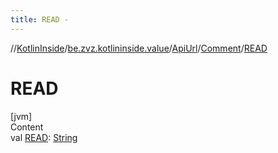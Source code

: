 ```yaml
---
title: READ -
---
```

//[KotlinInside](../../../index.md)/[be.zvz.kotlininside.value](../../index.md)/[ApiUrl](../index.md)/[Comment](index.md)/[READ](-r-e-a-d.md)



# READ  
[jvm]  
Content  
val [READ](-r-e-a-d.md): [String](https://docs.oracle.com/javase/7/docs/api/java/lang/String.html)  




